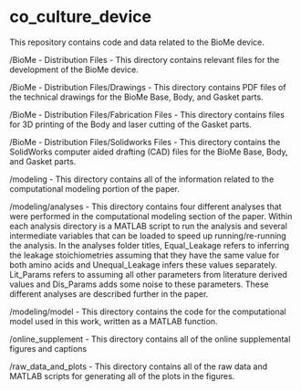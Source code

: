 # co_culture_device
This repository contains code and data related to the BioMe device.

/BioMe - Distribution Files - This directory contains relevant files for the development of the BioMe device.

/BioMe - Distribution Files/Drawings - This directory contains PDF files of the technical drawings for the BioMe Base, Body, and Gasket parts.

/BioMe - Distribution Files/Fabrication Files - This directory contains files for 3D printing of the Body and laser cutting of the Gasket parts.

/BioMe - Distribution Files/Solidworks Files - This directory contains the SolidWorks computer aided drafting (CAD) files for the BioMe Base, Body, and Gasket parts.

/modeling - This directory contains all of the information related to the computational modeling portion of the paper.

/modeling/analyses - This directory contains four different analyses that were performed in the computational modeling section of the paper. Within each analysis directory is a MATLAB script to run the analysis and several intermediate variables that can be loaded to speed up running/re-running the analysis. In the analyses folder titles, Equal_Leakage refers to inferring the leakage stoichiometries assuming that they have the same value for both amino acids and Unequal_Leakage infers these values separately. Lit_Params refers to assuming all other parameters from literature derived values and Dis_Params adds some noise to these parameters. These different analyses are described further in the paper.

/modeling/model - This directory contains the code for the computational model used in this work, written as a MATLAB function.

/online_supplement - This directory contains all of the online supplemental figures and captions

/raw_data_and_plots - This directory contains all of the raw data and MATLAB scripts for generating all of the plots in the figures.
